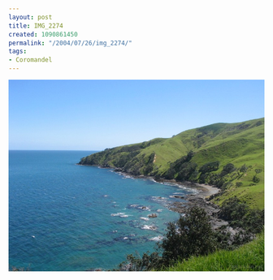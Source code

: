 ```yaml
---
layout: post
title: IMG_2274
created: 1090861450
permalink: "/2004/07/26/img_2274/"
tags:
- Coromandel
---
```


<img src="/image/images/img_2274-753.jpg"/>

